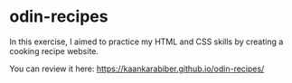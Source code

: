 # odin-recipes
In this exercise, I aimed to practice my HTML and CSS skills by creating a cooking recipe website.

You can review it here: https://kaankarabiber.github.io/odin-recipes/